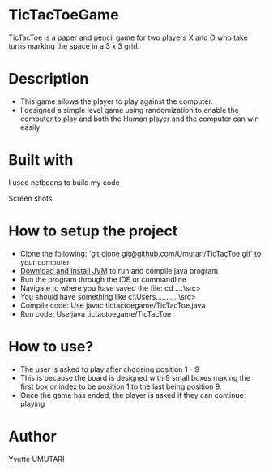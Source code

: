 # TicTacToeGame
TicTacToe is a paper and pencil game for two players X and O who take turns marking the space in a 3 x 3 grid. 

# Description
- This game allows the player to play against the computer. 
- I designed a simple level game using randomization to enable the computer to play and both the Human player and the computer can win easily

# Built with
I used netbeans to build my code

Screen shots

# How to setup the project

- Clone the following: 'git clone git@github.com/Umutari/TicTacToe.git' to your computer
- [Download and Install JVM](https://www.usitility.com/java-virtual-machine/download-windows-10) to run and compile java program
- Run the program through the IDE or commandline 
- Navigate to where you have saved the file: cd ..\..\src>
- You should have something like c:\Users\...........\src>
- Compile code: Use javac tictactoegame/TicTacToe.java
- Run code: Use java tictactoegame/TicTacToe


# How to use?
- The user is asked to play after choosing position 1 - 9 
- This is because the board is designed with 9 small boxes making the first box or index to be position 1 to the last being position 9.
- Once the game has ended; the player is asked if they can continue playing 





# Author
Yvette UMUTARI

